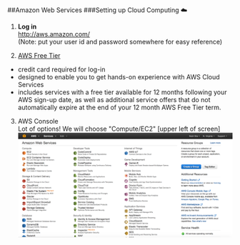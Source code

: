 ##Amazon Web Services 
###Setting up Cloud Computing :cloud:

1.  **Log in**  
http://aws.amazon.com/  
(Note:  put your user id and password somewhere for easy reference)

2.  [AWS Free Tier](https://aws.amazon.com/free/)  
  * credit card required for log-in
  * designed to enable you to get hands-on experience with AWS Cloud Services
  * includes services with a free tier available for 12 months following your AWS sign-up date, as well as additional service offers that do not automatically expire at the end of your 12 month AWS Free Tier term.

3.  AWS Console  
Lot of options!  We will choose "Compute/EC2"  [upper left of screen]  
![AWS Console](img/aws_console.png)


